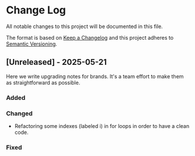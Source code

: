 # Change Log

All notable changes to this project will be documented in this file.

The format is based on [Keep a Changelog](http://keepachangelog.com/)
and this project adheres to [Semantic Versioning](http://semver.org/).

## [Unreleased] - 2025-05-21

Here we write upgrading notes for brands. It's a team effort to make them as
straightforward as possible.

### Added

### Changed

- Refactoring some indexes (labeled i) in for loops in order to have a clean code.

### Fixed

